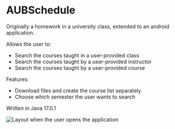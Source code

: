 # AUBSchedule
Originally a homework in a university class, extended to an android application.

Allows the user to:
- Search the courses taught in a user-provided class
- Search the courses taught by a user-provided instructor
- Search the courses taught by a user-provided course

Features:
- Download files and create the course list separately
- Choose which semester the user wants to search

_Written in_ Java 17.0.1

![Layout when the user opens the application](https://drive.google.com/file/d/1npqzkjohZDYZxQ9l6PoSN-C6AfCFBiIN/view?usp=sharing)
